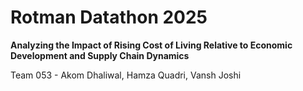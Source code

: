 # Rotman Datathon 2025
**Analyzing the Impact of Rising Cost of Living Relative to Economic Development and Supply Chain Dynamics**

Team 053 - Akom Dhaliwal, Hamza Quadri, Vansh Joshi
